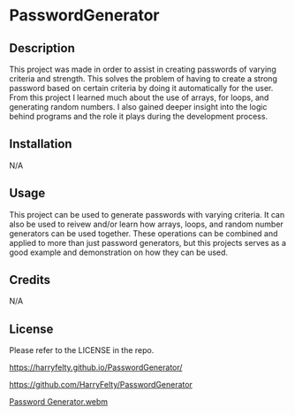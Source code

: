 # PasswordGenerator

## Description
This project was made in order to assist in creating passwords of varying criteria and strength. This solves the problem of having to create a strong password based on certain criteria by doing it automatically for the user. From this project I learned much about the use of arrays, for loops, and generating random numbers. I also gained deeper insight into the logic behind programs and the role it plays during the development process.

## Installation

N/A

## Usage
This project can be used to generate passwords with varying criteria. It can also be used to reivew and/or learn how arrays, loops, and random number generators can be used together. These operations can be combined and applied to more than just password generators, but this projects serves as a good example and demonstration on how they can be used. 

## Credits

N/A

## License

Please refer to the LICENSE in the repo.

https://harryfelty.github.io/PasswordGenerator/

https://github.com/HarryFelty/PasswordGenerator


[Password Generator.webm](https://github.com/HarryFelty/PasswordGenerator/assets/125701349/80ba447b-bd4d-4088-86d2-a5ad355d3b9c)
